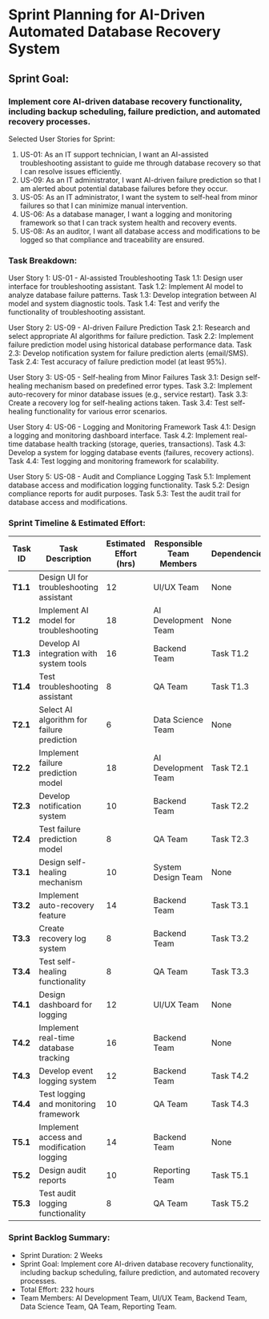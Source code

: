 # Sprint Planning for AI-Driven Automated Database Recovery System
## Sprint Goal:
### Implement core AI-driven database recovery functionality, including backup scheduling, failure prediction, and automated recovery processes.

Selected User Stories for Sprint:
1. US-01: As an IT support technician, I want an AI-assisted troubleshooting assistant to guide me through database recovery so that I can resolve issues efficiently.
2. US-09: As an IT administrator, I want AI-driven failure prediction so that I am alerted about potential database failures before they occur.
3. US-05: As an IT administrator, I want the system to self-heal from minor failures so that I can minimize manual intervention.
4. US-06: As a database manager, I want a logging and monitoring framework so that I can track system health and recovery events.
5. US-08: As an auditor, I want all database access and modifications to be logged so that compliance and traceability are ensured.

### Task Breakdown:
User Story 1: US-01 - AI-assisted Troubleshooting
Task 1.1: Design user interface for troubleshooting assistant.
Task 1.2: Implement AI model to analyze database failure patterns.
Task 1.3: Develop integration between AI model and system diagnostic tools.
Task 1.4: Test and verify the functionality of troubleshooting assistant.

User Story 2: US-09 - AI-driven Failure Prediction
Task 2.1: Research and select appropriate AI algorithms for failure prediction.
Task 2.2: Implement failure prediction model using historical database performance data.
Task 2.3: Develop notification system for failure prediction alerts (email/SMS).
Task 2.4: Test accuracy of failure prediction model (at least 95%).

User Story 3: US-05 - Self-healing from Minor Failures
Task 3.1: Design self-healing mechanism based on predefined error types.
Task 3.2: Implement auto-recovery for minor database issues (e.g., service restart).
Task 3.3: Create a recovery log for self-healing actions taken.
Task 3.4: Test self-healing functionality for various error scenarios.

User Story 4: US-06 - Logging and Monitoring Framework
Task 4.1: Design a logging and monitoring dashboard interface.
Task 4.2: Implement real-time database health tracking (storage, queries, transactions).
Task 4.3: Develop a system for logging database events (failures, recovery actions).
Task 4.4: Test logging and monitoring framework for scalability.

User Story 5: US-08 - Audit and Compliance Logging
Task 5.1: Implement database access and modification logging functionality.
Task 5.2: Design compliance reports for audit purposes.
Task 5.3: Test the audit trail for database access and modifications.

### Sprint Timeline & Estimated Effort:

| Task ID | Task Description                          | Estimated Effort (hrs) | Responsible Team Members | Dependencies |
|---------|-------------------------------------------|------------------------|---------------------------|--------------|
| **T1.1** | Design UI for troubleshooting assistant   | 12                     | UI/UX Team                | None         |
| **T1.2** | Implement AI model for troubleshooting    | 18                     | AI Development Team       | None         |
| **T1.3** | Develop AI integration with system tools | 16                     | Backend Team              | Task T1.2    |
| **T1.4** | Test troubleshooting assistant            | 8                      | QA Team                   | Task T1.3    |
| **T2.1** | Select AI algorithm for failure prediction | 6                      | Data Science Team         | None         |
| **T2.2** | Implement failure prediction model        | 18                     | AI Development Team       | Task T2.1    |
| **T2.3** | Develop notification system               | 10                     | Backend Team              | Task T2.2    |
| **T2.4** | Test failure prediction model             | 8                      | QA Team                   | Task T2.3    |
| **T3.1** | Design self-healing mechanism             | 10                     | System Design Team        | None         |
| **T3.2** | Implement auto-recovery feature           | 14                     | Backend Team              | Task T3.1    |
| **T3.3** | Create recovery log system                | 8                      | Backend Team              | Task T3.2    |
| **T3.4** | Test self-healing functionality           | 8                      | QA Team                   | Task T3.3    |
| **T4.1** | Design dashboard for logging              | 12                     | UI/UX Team                | None         |
| **T4.2** | Implement real-time database tracking     | 16                     | Backend Team              | None         |
| **T4.3** | Develop event logging system              | 12                     | Backend Team              | Task T4.2    |
| **T4.4** | Test logging and monitoring framework     | 10                     | QA Team                   | Task T4.3    |
| **T5.1** | Implement access and modification logging | 14                     | Backend Team              | None         |
| **T5.2** | Design audit reports                      | 10                     | Reporting Team            | Task T5.1    |
| **T5.3** | Test audit logging functionality          | 8                      | QA Team                   | Task T5.2    |


### Sprint Backlog Summary:

- Sprint Duration: 2 Weeks
- Sprint Goal: Implement core AI-driven database recovery functionality, including backup scheduling, failure prediction, and automated recovery processes.
- Total Effort: 232 hours
- Team Members: AI Development Team, UI/UX Team, Backend Team, Data Science Team, QA Team, Reporting Team.

